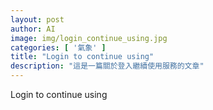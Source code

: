 ```yaml
---
layout: post
author: AI
image: img/login_continue_using.jpg
categories: [ '氣象' ]
title: "Login to continue using"
description: "這是一篇關於登入繼續使用服務的文章"
---
```

Login to continue using